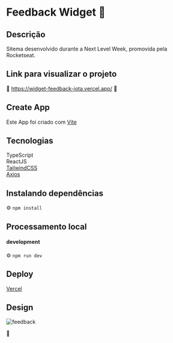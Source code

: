 # Feedback Widget 💬

## Descrição 

Sitema desenvolvido durante a Next Level Week, promovida pela Rocketseat.

## Link para visualizar o projeto

🔗 https://widget-feedback-iota.vercel.app/ 🔗

##  Create App

Este App foi criado com [Vite](https://vitejs.dev/) <br>

## Tecnologias 

TypeScript <br>
ReactJS <br>
[TailwindCSS](https://tailwindcss.com/) <br>
[Axios](https://axios-http.com/ptbr/) <br>


## Instalando dependências

⚙ `npm install`

## Processamento local

#### development
⚙ `npm run dev`

## Deploy

[Vercel](https://vercel.com/)

## Design

![feedback](https://user-images.githubusercontent.com/100887684/167770683-3bf4e66e-8e46-424a-9fcc-ef730680bff8.png)

🤍
